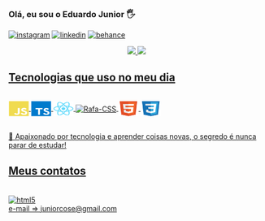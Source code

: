 ### Olá, eu sou o Eduardo Junior 🖐️

[![instagram](https://img.shields.io/badge/Instagram-E4405F?style=for-the-badge&logo=instagram&logoColor=white)](https://www.instagram.com/junioredu_real/)
[![linkedin](https://img.shields.io/badge/LinkedIn-0077B5?style=for-the-badge&logo=linkedin&logoColor=white)](https://www.linkedin.com/in/eduardo-santos-221b43203/)
[![behance](https://img.shields.io/badge/-Behance-blue?style=for-the-badge&logo=behance&logoColor=white)](https://www.behance.net/eduardoeduardo21)

<div align="center">
  <a href="https://github.com/juniorflp">
  <img height="180em" src="https://github-readme-stats.vercel.app/api?username=juniorflp&show_icons=true&theme=github_dark&include_all_commits=true&count_private=true"/>
  <img height="180em" src="https://github-readme-stats.vercel.app/api/top-langs/?username=juniorflp&layout=compact&langs_count=7&theme=github_dark"/>
</div>

## Tecnologias que uso no meu dia

<div style="display: inline_block"><br>
  <img align="center" alt="Rafa-Js" height="30" width="40" src="https://raw.githubusercontent.com/devicons/devicon/master/icons/javascript/javascript-plain.svg">
  <img align="center" alt="Rafa-Ts" height="30" width="40" src="https://raw.githubusercontent.com/devicons/devicon/master/icons/typescript/typescript-plain.svg">
  <img align="center" alt="Rafa-React" height="30" width="40" src="https://raw.githubusercontent.com/devicons/devicon/master/icons/react/react-original.svg">
  <img align="center" alt="Rafa-CSS" height="30" width="40" src="https://cdn.jsdelivr.net/gh/devicons/devicon/icons/redux/redux-original.svg" />
  <img align="center" alt="Rafa-HTML" height="30" width="40" src="https://raw.githubusercontent.com/devicons/devicon/master/icons/html5/html5-original.svg">
  <img align="center" alt="Rafa-CSS" height="30" width="40" src="https://raw.githubusercontent.com/devicons/devicon/master/icons/css3/css3-original.svg">        
</div></br>

🧡 Apaixonado por tecnologia e aprender coisas novas, o segredo é nunca parar de estudar!

## Meus contatos

<div style='display: inline_block'><br/>
    <img align='center' alt='html5' src='https://img.shields.io/badge/Gmail-D14836?style=for-the-badge&logo=gmail&logoColor=white'/>
</div>e-mail => juniorcose@gmail.com
